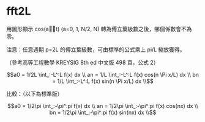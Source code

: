 # fft2L

用圖形顯示 cos(at) (a=0, 1, N/2, N) 轉為傅立葉級數之後，哪個係數會不為零。

注意：任意週期 p=2L 的傅立葉級數，可由標準的公式乘上 pi/L 縮放獲得。 

（參考高等工程數學 KREYSIG 8th ed 中文版 498 頁，公式 2）

```math
a0 = 1/2L \int_:-L^:L f(x) dx \\

an = 1/L \int_:-L^:L f(x) cos(n \Pi x/L) dx \\

bn = 1/L \int_:-L^:L f(x) sin(n \Pi x/L) dx \\
```

比較：（以下為標準版）

```math
a0 = 1/2\pi \int_:-\pi^:pi f(x) dx \\

an = 1/2\pi \int_:-\pi^:pi f(x) cos(nx) dx \\

bn = 1/2\pi \int_:-\pi^:pi f(x) sin(nx) dx \\
```

